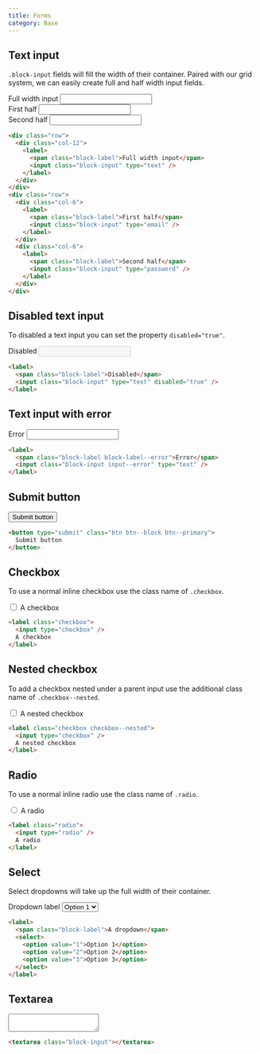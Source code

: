 ```yaml
---
title: Forms
category: Base
---
```


## Text input

`.block-input` fields will fill the width of their container. Paired with our grid system, we can easily create full and half width input fields.

<div class="row">
  <div class="col-12">
    <label>
      <span class="block-label">Full width input</span>
      <input class="block-input" type="text" />
    </label>
  </div>
</div>
<div class="row">
  <div class="col-6">
    <label>
      <span class="block-label">First half</span>
      <input class="block-input" type="email" />
    </label>
  </div>
  <div class="col-6">
    <label>
      <span class="block-label">Second half</span>
      <input class="block-input" type="password" />
    </label>
  </div>
</div>

```html
<div class="row">
  <div class="col-12">
    <label>
      <span class="block-label">Full width input</span>
      <input class="block-input" type="text" />
    </label>
  </div>
</div>
<div class="row">
  <div class="col-6">
    <label>
      <span class="block-label">First half</span>
      <input class="block-input" type="email" />
    </label>
  </div>
  <div class="col-6">
    <label>
      <span class="block-label">Second half</span>
      <input class="block-input" type="password" />
    </label>
  </div>
</div>
```

## Disabled text input

To disabled a text input you can set the property `disabled="true"`.

<label>
  <span class="block-label">Disabled</span>
  <input class="block-input" type="text" disabled="true" />
</label>

```html
<label>
  <span class="block-label">Disabled</span>
  <input class="block-input" type="text" disabled="true" />
</label>
```

## Text input with error

<label>
  <span class="block-label block-label--error">Error</span>
  <input class="block-input input--error" type="text" />
</label>

```html
<label>
  <span class="block-label block-label--error">Error</span>
  <input class="block-input input--error" type="text" />
</label>
```

## Submit button

<button type="submit" class="btn btn--block btn--primary">
  Submit button
</button>

```html
<button type="submit" class="btn btn--block btn--primary">
  Submit button
</button>
```

## Checkbox

To use a normal inline checkbox use the class name of `.checkbox`.

<label class="checkbox">
  <input type="checkbox" />
  A checkbox
</label>

```html
<label class="checkbox">
  <input type="checkbox" />
  A checkbox
</label>
```

## Nested checkbox

To add a checkbox nested under a parent input use the additional class name of `.checkbox--nested`.

<label class="checkbox checkbox--nested">
  <input type="checkbox" />
  A nested checkbox
</label>

```html
<label class="checkbox checkbox--nested">
  <input type="checkbox" />
  A nested checkbox
</label>
```

## Radio

To use a normal inline radio use the class name of `.radio`.

<label class="radio">
  <input type="radio" />
  A radio
</label>

```html
<label class="radio">
  <input type="radio" />
  A radio
</label>
```

## Select

Select dropdowns will take up the full width of their container.

<label>
  <span class="block-label">Dropdown label</span>
  <select>
    <option value="1">Option 1</option>
    <option value="2">Option 2</option>
    <option value="3">Option 3</option>
  </select>
</label>

```html
<label>
  <span class="block-label">A dropdown</span>
  <select>
    <option value="1">Option 1</option>
    <option value="2">Option 2</option>
    <option value="3">Option 3</option>
  </select>
</label>
```

## Textarea

<textarea class="block-input"></textarea>

```html
<textarea class="block-input"></textarea>
```
